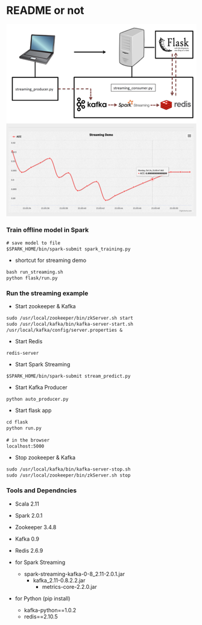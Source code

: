 # README or not

![Image of Pipeline](/flask/app/static/img/pipeline.png)
![model](/flask/app/static/img/model_accuracy.png)


### Train offline model in Spark

```
# save model to file
$SPARK_HOME/bin/spark-submit spark_training.py
```

- shortcut for streaming demo

```
bash run_streaming.sh
python flask/run.py
```

### Run the streaming example

-  Start zookeeper & Kafka

```
sudo /usr/local/zookeeper/bin/zkServer.sh start 
sudo /usr/local/kafka/bin/kafka-server-start.sh /usr/local/kafka/config/server.properties &
```

- Start Redis

```
redis-server
```

- Start Spark Streaming

```
$SPARK_HOME/bin/spark-submit stream_predict.py
```

- Start Kafka Producer

```
python auto_producer.py
```

- Start flask app

```
cd flask
python run.py

# in the browser
localhost:5000
```

-  Stop zookeeper & Kafka

```
sudo /usr/local/kafka/bin/kafka-server-stop.sh
sudo /usr/local/zookeeper/bin/zkServer.sh stop
```


### Tools and Dependncies
- Scala 2.11
- Spark 2.0.1
- Zookeeper 3.4.8
- Kafka 0.9
- Redis 2.6.9

- for Spark Streaming
	- spark-streaming-kafka-0-8_2.11-2.0.1.jar
		- kafka_2.11-0.8.2.2.jar
			- metrics-core-2.2.0.jar

- for Python (pip install)
	- kafka-python==1.0.2
	- redis==2.10.5
